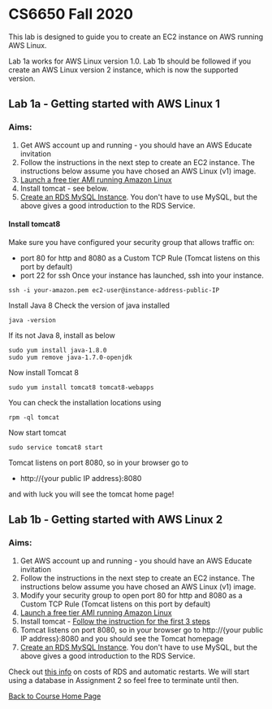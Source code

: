 # CS6650 Fall 2020  

This lab is designed to guide you to create an EC2 instance on AWS running AWS Linux.

Lab 1a works for AWS Linux version 1.0. Lab 1b should be followed if you create an AWS Linux version 2 instance, which is now the supported version.

## Lab 1a - Getting started with AWS Linux 1
### Aims: 
1. Get AWS account up and running - you should have an AWS Educate invitation
1. Follow the instructions in the next step to create an EC2 instance. The instructions below assume you have chosed an AWS Linux (v1) image. 
1. [Launch a free tier AMI running Amazon Linux](https://docs.aws.amazon.com/AWSEC2/latest/UserGuide/EC2_GetStarted.html)
1. Install tomcat - see below.
1. [Create an RDS MySQL Instance](https://aws.amazon.com/getting-started/tutorials/create-mysql-db/). You don't have to use MySQL, but the above gives a good introduction to the RDS Service. 

#### Install tomcat8
Make sure you have configured your security group that allows traffic on:

* port 80 for http and 8080 as a Custom TCP Rule (Tomcat listens on this port by default)
* port 22 for ssh
Once your instance has launched, ssh into your instance.
~~~
ssh -i your-amazon.pem ec2-user@instance-address-public-IP
~~~
Install Java 8
Check the version of java installed 
~~~
java -version
~~~
If its not Java 8, install as below
~~~
sudo yum install java-1.8.0
sudo yum remove java-1.7.0-openjdk
~~~
Now install Tomcat 8
~~~
sudo yum install tomcat8 tomcat8-webapps
~~~
You can check the installation locations using
~~~
rpm -ql tomcat
~~~
Now start tomcat
~~~
sudo service tomcat8 start
~~~
Tomcat listens on port 8080, so in your browser go to 
* http://{your public IP address}:8080

and with luck you will see the tomcat home page!

## Lab 1b - Getting started with AWS Linux 2
### Aims: 
1. Get AWS account up and running - you should have an AWS Educate invitation
1. Follow the instructions in the next step to create an EC2 instance. The instructions below assume you have chosed an AWS Linux (v1) image. 
1. Modify your security group to open port 80 for http and 8080 as a Custom TCP Rule (Tomcat listens on this port by default)
1. [Launch a free tier AMI running Amazon Linux](https://docs.aws.amazon.com/AWSEC2/latest/UserGuide/EC2_GetStarted.html)
1. Install tomcat - [Follow the instruction for the first 3 steps](https://techviewleo.com/install-tomcat-on-amazon-linux/)
1. Tomcat listens on port 8080, so in your browser go to http://{your public IP address}:8080 and you should see the Tomcat homepage
1. [Create an RDS MySQL Instance](https://aws.amazon.com/getting-started/tutorials/create-mysql-db/). You don't have to use MySQL, but the above gives a good introduction to the RDS Service. 


Check out [this info](https://aws.amazon.com/about-aws/whats-new/2017/06/amazon-rds-supports-stopping-and-starting-of-database-instances/) on costs of RDS and automatic restarts. We will start using a database in Assignment 2 so feel free to terminate until then.

[Back to Course Home Page](https://gortonator.github.io/bsds-6650/)
